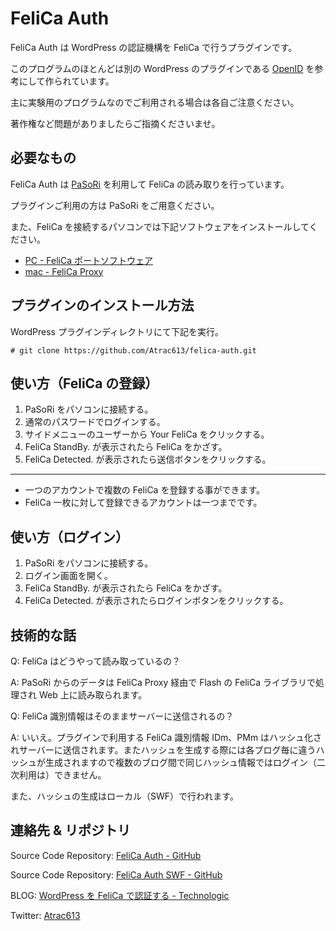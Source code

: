 FeliCa Auth
=============

FeliCa Auth は WordPress の認証機構を FeliCa で行うプラグインです。

このプログラムのほとんどは別の WordPress のプラグインである [OpenID][openid] を参考にして作られています。

主に実験用のプログラムなのでご利用される場合は各自ご注意ください。

著作権など問題がありましたらご指摘くださいませ。

必要なもの
-------

FeliCa Auth は [PaSoRi][pasori]  を利用して FeliCa の読み取りを行っています。

プラグインご利用の方は PaSoRi をご用意ください。

また、FeliCa を接続するパソコンでは下記ソフトウェアをインストールしてください。

* [PC - FeliCa ポートソフトウェア][felicasoftware1]
* [mac - FeliCa Proxy][felicasoftware2]

プラグインのインストール方法
------

WordPress プラグインディレクトリにて下記を実行。

    # git clone https://github.com/Atrac613/felica-auth.git

使い方（FeliCa の登録）
-------

1. PaSoRi をパソコンに接続する。
2. 通常のパスワードでログインする。
3. サイドメニューのユーザーから Your FeliCa をクリックする。
4. FeliCa StandBy.  が表示されたら FeliCa をかざす。
5. FeliCa Detected.  が表示されたら送信ボタンをクリックする。

---

* 一つのアカウントで複数の FeliCa を登録する事ができます。
* FeliCa 一枚に対して登録できるアカウントは一つまでです。

使い方（ログイン）
-------

1. PaSoRi をパソコンに接続する。
2. ログイン画面を開く。
3. FeliCa StandBy.  が表示されたら FeliCa をかざす。
4. FeliCa Detected.  が表示されたらログインボタンをクリックする。

技術的な話
-------

Q: FeliCa はどうやって読み取っているの？

A: PaSoRi からのデータは FeliCa Proxy 経由で Flash の FeliCa ライブラリで処理され Web 上に読み取られます。

Q: FeliCa 識別情報はそのままサーバーに送信されるの？

A: いいえ。プラグインで利用する FeliCa 識別情報 IDm、PMm はハッシュ化されサーバーに送信されます。またハッシュを生成する際には各ブログ毎に違うハッシュが生成されますので複数のブログ間で同じハッシュ情報ではログイン（二次利用は）できません。

また、ハッシュの生成はローカル（SWF）で行われます。

連絡先 & リポジトリ
-------

Source Code Repository: [FeliCa Auth - GitHub][felicaauth]

Source Code Repository: [FeliCa Auth SWF - GitHub][felicaauthswf]

BLOG: [WordPress を FeliCa で認証する - Technologic][blog]

Twitter: [Atrac613][twitter]

[twitter]: http://twitter.com/Atrac613
[openid]: http://wordpress.org/extend/plugins/openid
[felicaauth]: https://github.com/Atrac613/felica-auth
[felicaauthswf]: https://github.com/Atrac613/felica-auth-swf
[felicasoftware1]: http://www.sony.co.jp/Products/felica/consumer/download/felicaportsoftware.html
[felicasoftware2]: http://blog.felicalauncher.com/sdk_for_air/?p=2617
[pasori]: http://amzn.to/fSvLeu
[blog]: http://blog.atrac613.io/2011/09/08/wp-felica-auth/

